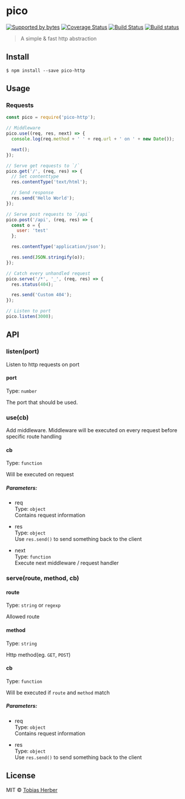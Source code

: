 # pico

[![Supported by bytes](http://art.bytes.gq/badge.svg)](https://bytes.gq) [![Coverage Status](https://coveralls.io/repos/github/tobihrbr/pico/badge.svg?branch=master)](https://coveralls.io/github/tobihrbr/pico?branch=master) [![Build Status](https://travis-ci.org/tobihrbr/pico.svg?branch=master)](https://travis-ci.org/tobihrbr/pico) [![Build status](https://ci.appveyor.com/api/projects/status/f5tb1gt3ci231n4l?svg=true)](https://ci.appveyor.com/project/tobihrbr/pico)

> A simple &amp; fast http abstraction

## Install

```
$ npm install --save pico-http
```

## Usage
### Requests
```js
const pico = require('pico-http');

// Middleware
pico.use((req, res, next) => {
  console.log(req.method + ' ' + req.url + ' on ' + new Date());

  next();
});

// Serve get requests to `/`
pico.get('/', (req, res) => {
  // Set contenttype
  res.contentType('text/html');

  // Send response
  res.send('Hello World');
});

// Serve post requests to `/api`
pico.post('/api', (req, res) => {
  const o = {
    user: 'test'
  };

  res.contentType('application/json');

  res.send(JSON.stringify(o));
});

// Catch every unhandled request
pico.serve('/*', '_', (req, res) => {
  res.status(404);

  res.send('Custom 404');
});

// Listen to port
pico.listen(3000);
```

## API
### listen(port)
Listen to http requests on port

#### port
Type: `number`

The port that should be used.

### use(cb)
Add middleware. Middleware will be executed on every request before specific route handling

#### cb
Type: `function`

Will be executed on request
##### Parameters:
- req <br> Type: `object` <br> Contains request information

- res <br> Type: `object` <br> Use `res.send()` to send something back to the client

- next <br> Type: `function` <br> Execute next middleware / request handler

### serve(route, method, cb)
#### route
Type: `string` or `regexp`

Allowed route

#### method
Type: `string`

Http method(eg. `GET`, `POST`)

#### cb
Type: `function`

Will be executed if `route` and `method` match

##### Parameters:
- req <br> Type: `object` <br> Contains request information

- res <br> Type: `object` <br> Use `res.send()` to send something back to the client

## License

MIT © [Tobias Herber](https://tobihrbr.com)
